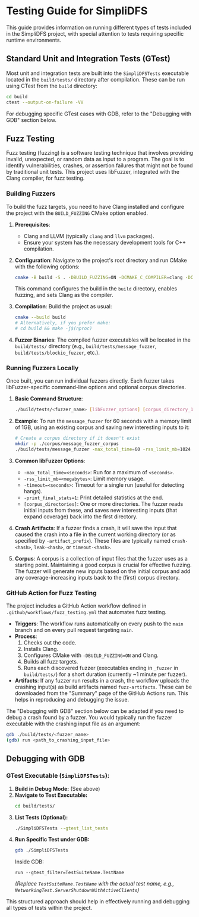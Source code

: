 # Testing Guide for SimpliDFS

This guide provides information on running different types of tests included in the SimpliDFS project, with special attention to tests requiring specific runtime environments.

## Standard Unit and Integration Tests (GTest)

Most unit and integration tests are built into the `SimpliDFSTests` executable located in the `build/tests/` directory after compilation. These can be run using CTest from the `build` directory:

```bash
cd build
ctest --output-on-failure -VV
```

For debugging specific GTest cases with GDB, refer to the "Debugging with GDB" section below.


## Fuzz Testing

Fuzz testing (fuzzing) is a software testing technique that involves providing invalid, unexpected, or random data as input to a program. The goal is to identify vulnerabilities, crashes, or assertion failures that might not be found by traditional unit tests. This project uses libFuzzer, integrated with the Clang compiler, for fuzz testing.

### Building Fuzzers

To build the fuzz targets, you need to have Clang installed and configure the project with the `BUILD_FUZZING` CMake option enabled.

1.  **Prerequisites**:
    *   Clang and LLVM (typically `clang` and `llvm` packages).
    *   Ensure your system has the necessary development tools for C++ compilation.

2.  **Configuration**:
    Navigate to the project's root directory and run CMake with the following options:
    ```bash
    cmake -B build -S . -DBUILD_FUZZING=ON -DCMAKE_C_COMPILER=clang -DCMAKE_CXX_COMPILER=clang++
    ```
    This command configures the build in the `build` directory, enables fuzzing, and sets Clang as the compiler.

3.  **Compilation**:
    Build the project as usual:
    ```bash
    cmake --build build
    # Alternatively, if you prefer make:
    # cd build && make -j$(nproc)
    ```

4.  **Fuzzer Binaries**:
    The compiled fuzzer executables will be located in the `build/tests/` directory (e.g., `build/tests/message_fuzzer`, `build/tests/blockio_fuzzer`, etc.).

### Running Fuzzers Locally

Once built, you can run individual fuzzers directly. Each fuzzer takes libFuzzer-specific command-line options and optional corpus directories.

1.  **Basic Command Structure**:
    ```bash
    ./build/tests/<fuzzer_name> [libFuzzer_options] [corpus_directory_1] [corpus_directory_2] ...
    ```

2.  **Example**:
    To run the `message_fuzzer` for 60 seconds with a memory limit of 1GB, using an existing corpus and saving new interesting inputs to it:
    ```bash
    # Create a corpus directory if it doesn't exist
    mkdir -p ./corpus/message_fuzzer_corpus
    ./build/tests/message_fuzzer -max_total_time=60 -rss_limit_mb=1024 ./corpus/message_fuzzer_corpus
    ```

3.  **Common libFuzzer Options**:
    *   `-max_total_time=<seconds>`: Run for a maximum of `<seconds>`.
    *   `-rss_limit_mb=<megabytes>`: Limit memory usage.
    *   `-timeout=<seconds>`: Timeout for a single run (useful for detecting hangs).
    *   `-print_final_stats=1`: Print detailed statistics at the end.
    *   `[corpus_directories]`: One or more directories. The fuzzer reads initial inputs from these, and saves new interesting inputs (that expand coverage) back into the first directory.

4.  **Crash Artifacts**:
    If a fuzzer finds a crash, it will save the input that caused the crash into a file in the current working directory (or as specified by `-artifact_prefix`). These files are typically named `crash-<hash>`, `leak-<hash>`, or `timeout-<hash>`.

5.  **Corpus**:
    A corpus is a collection of input files that the fuzzer uses as a starting point. Maintaining a good corpus is crucial for effective fuzzing. The fuzzer will generate new inputs based on the initial corpus and add any coverage-increasing inputs back to the (first) corpus directory.

### GitHub Action for Fuzz Testing

The project includes a GitHub Action workflow defined in `.github/workflows/fuzz_testing.yml` that automates fuzz testing.

*   **Triggers**: The workflow runs automatically on every push to the `main` branch and on every pull request targeting `main`.
*   **Process**:
    1.  Checks out the code.
    2.  Installs Clang.
    3.  Configures CMake with `-DBUILD_FUZZING=ON` and Clang.
    4.  Builds all fuzz targets.
    5.  Runs each discovered fuzzer (executables ending in `_fuzzer` in `build/tests/`) for a short duration (currently ~1 minute per fuzzer).
*   **Artifacts**: If any fuzzer run results in a crash, the workflow uploads the crashing input(s) as build artifacts named `fuzz-artifacts`. These can be downloaded from the "Summary" page of the GitHub Actions run. This helps in reproducing and debugging the issue.

The "Debugging with GDB" section below can be adapted if you need to debug a crash found by a fuzzer. You would typically run the fuzzer executable with the crashing input file as an argument:
```bash
gdb ./build/tests/<fuzzer_name>
(gdb) run <path_to_crashing_input_file>
```

## Debugging with GDB

### GTest Executable (`SimpliDFSTests`):

1.  **Build in Debug Mode:** (See above)
2.  **Navigate to Test Executable:**
    ```bash
    cd build/tests/
    ```
3.  **List Tests (Optional):**
    ```bash
    ./SimpliDFSTests --gtest_list_tests
    ```
4.  **Run Specific Test under GDB:**
    ```bash
    gdb ./SimpliDFSTests
    ```
    Inside GDB:
    ```gdb
    run --gtest_filter=TestSuiteName.TestName
    ```
    *(Replace `TestSuiteName.TestName` with the actual test name, e.g., `NetworkingTest.ServerShutdownWithActiveClients`)*


This structured approach should help in effectively running and debugging all types of tests within the project.
